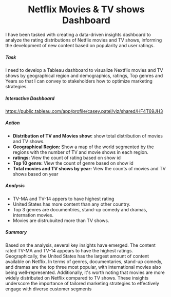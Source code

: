 <h1 align="center">Netflix Movies & TV shows Dashboard</h1>

I have been tasked with creating a data-driven insights dashboard to analyze the rating distributions of Netflix movies and TV shows, informing the development of new content based on popularity and user ratings.

##### Task
I need to develop a Tableau dashboard to visualize Nextflix movies and TV shows by geographical region and demographics, ratings, Top genres and Years so that I can convey to stakeholders how to optimize marketing strategies.

##### Interactive Dashboard

https://public.tableau.com/app/profile/casey.patel/viz/shared/HF4T69JH3 

##### Action
- **Distribution of TV and Movies show:** show total distribution of movies and TV shows.
- **Geographical Region:** Show a map of the world segmented by the regions with the number of TV and movie shows in each region.
- **ratings:** View the count of rating based on show id
- **Top 10 genre:** View the count of genre based on show id
- **Total movies and TV shows by year:** View the counts of movies and TV shows based on year

##### Analysis 
- TV-MA and TV-14 appers to have highest rating
- United States has more content than any other country.
- Top 3 genres are documentries, stand-up comedy and dramas, internation movies.
- Movies are distrubuited more than TV shows.

##### Summary 
Based on the analysis, several key insights have emerged. The content rated TV-MA and TV-14 appears to have the highest ratings. Geographically, the United States has the largest amount of content available on Netflix. In terms of genres, documentaries, stand-up comedy, and dramas are the top three most popular, with international movies also being well-represented. Additionally, it's worth noting that movies are more widely distributed on Netflix compared to TV shows. These insights underscore the importance of tailored marketing strategies to effectively engage with diverse customer segments
